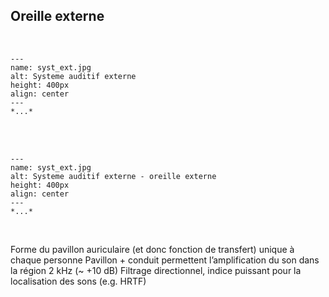 
## Oreille externe

<br /> 

```{figure} syst_ext_1.jpg
---
name: syst_ext.jpg
alt: Systeme auditif externe
height: 400px
align: center
---
*...*
```

<br />


<br /> 

```{figure} syst_ext_2.jpg
---
name: syst_ext.jpg
alt: Systeme auditif externe - oreille externe
height: 400px
align: center
---
*...*
```

<br />

Forme du pavillon auriculaire (et donc fonction de transfert) unique à chaque personne
Pavillon + conduit permettent l’amplification du son dans la région 2 kHz (~ +10 dB)
Filtrage directionnel, indice puissant pour la localisation des sons (e.g. HRTF)

